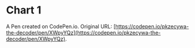 # Chart 1

A Pen created on CodePen.io. Original URL: [https://codepen.io/pkzecywa-the-decoder/pen/XWpyYQz](https://codepen.io/pkzecywa-the-decoder/pen/XWpyYQz).


